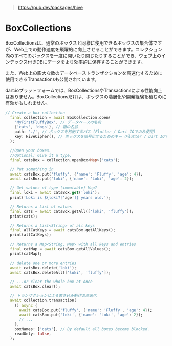 >https://pub.dev/packages/hive
# BoxCollections 
BoxCollectionsは、通常のボックスと同様に使用できるボックスの集合体ですが、Web上での動作速度を飛躍的に向上させることができます。コレクション内のすべてのボックスを一度に開いたり閉じたりすることができ、ウェブ上のインデックス付きDBにデータをより効率的に保存することができます。

また、Web上の膨大な数のデータベーストランザクションを高速化するために使用できるTransactionsも公開されています。

dart:ioプラットフォームでは、BoxCollectionsやTransactionsによる性能向上はありません。BoxCollectionsだけは、ボックスの階層化や開発経験を積むのに有効かもしれません。
```dart
// Create a box collection
  final collection = await BoxCollection.open(
    'MyFirstFluffyBox', // データベースの名前
    {'cats', 'dogs'}, // 箱の名前
    path: './', // ボックスを格納するパス (Flutter / Dart IOでのみ使用)
    key: HiveCipher(), // ボックスを暗号化するためのキー（Flutter / Dart IOでのみ使用できる）
  );

  //Open your boxes. 
  //Optional: Give it a type.
  final catsBox = collection.openBox<Map>('cats');

  // Put something in
  await catsBox.put('fluffy', {'name': 'Fluffy', 'age': 4});
  await catsBox.put('loki', {'name': 'Loki', 'age': 2});

  // Get values of type (immutable) Map?
  final loki = await catsBox.get('loki');
  print('Loki is ${loki?['age']} years old.');

  // Returns a List of values
  final cats = await catsBox.getAll(['loki', 'fluffy']);
  print(cats);

  // Returns a List<String> of all keys
  final allCatKeys = await catsBox.getAllKeys();
  print(allCatKeys);

  // Returns a Map<String, Map> with all keys and entries
  final catMap = await catsBox.getAllValues();
  print(catMap);

  // delete one or more entries
  await catsBox.delete('loki');
  await catsBox.deleteAll(['loki', 'fluffy']);

  // ...or clear the whole box at once
  await catsBox.clear();

  // トランザクションによる書き込み動作の高速化
  await collection.transaction(
    () async {
      await catsBox.put('fluffy', {'name': 'Fluffy', 'age': 4});
      await catsBox.put('loki', {'name': 'Loki', 'age': 2});
      // ...
    },
    boxNames: ['cats'], // By default all boxes become blocked.
    readOnly: false,
  );
```

















































